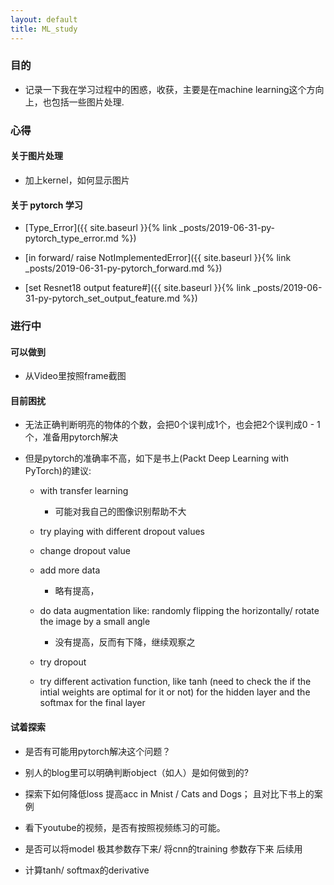 ```yaml
---
layout: default
title: ML_study
---
```


### 目的

- 记录一下我在学习过程中的困惑，收获，主要是在machine learning这个方向上，也包括一些图片处理. 


### 心得

#### 关于图片处理

- 加上kernel，如何显示图片

#### 关于 pytorch 学习

- [Type_Error]({{ site.baseurl }}{% link _posts/2019-06-31-py-pytorch_type_error.md %})

- [in forward/ raise NotImplementedError]({{ site.baseurl }}{% link _posts/2019-06-31-py-pytorch_forward.md %})

- [set Resnet18 output feature#]({{ site.baseurl }}{% link _posts/2019-06-31-py-pytorch_set_output_feature.md %})

### 进行中

#### 可以做到

- 从Video里按照frame截图

#### 目前困扰

- 无法正确判断明亮的物体的个数，会把0个误判成1个，也会把2个误判成0 - 1 个，准备用pytorch解决

- 但是pytorch的准确率不高，如下是书上(Packt Deep Learning with PyTorch)的建议:

    - with transfer learning

        - 可能对我自己的图像识别帮助不大
    
    - try playing with different dropout values

    - change dropout value

    - add more data

        - 略有提高，
    
    - do data augmentation like: randomly flipping the horizontally/ rotate the image by a small angle 

        - 没有提高，反而有下降，继续观察之

    - try dropout 

    - try different activation function, like tanh (need to check the if the intial weights are optimal for it or not) for the hidden layer and the softmax for the final layer

#### 试着探索

- 是否有可能用pytorch解决这个问题？

- 别人的blog里可以明确判断object（如人）是如何做到的?

- 探索下如何降低loss 提高acc in Mnist / Cats and Dogs； 且对比下书上的案例

- 看下youtube的视频，是否有按照视频练习的可能。

- 是否可以将model 极其参数存下来/ 将cnn的training 参数存下来 后续用

- 计算tanh/ softmax的derivative




